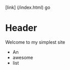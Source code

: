 
[link] (/index.html) 
<a harf="https://github.com/Oxiox/md-page/master/index.html">go</a>

# Header
Welcome to my simplest site

- An
- awesome
- list
